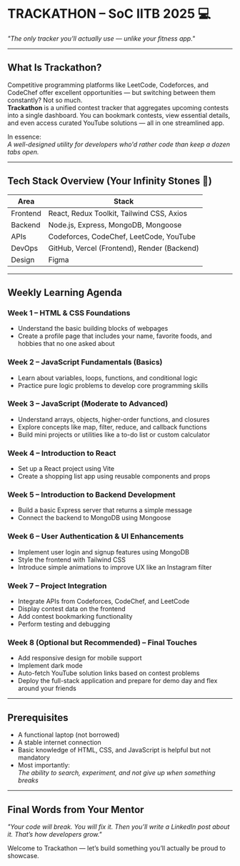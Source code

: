 # TRACKATHON – SoC IITB 2025 💻 
_"The only tracker you’ll actually use — unlike your fitness app."_

---

## What Is Trackathon?

Competitive programming platforms like LeetCode, Codeforces, and CodeChef offer excellent opportunities — but switching between them constantly? Not so much.  
**Trackathon** is a unified contest tracker that aggregates upcoming contests into a single dashboard. You can bookmark contests, view essential details, and even access curated YouTube solutions — all in one streamlined app.

In essence:  
_A well-designed utility for developers who'd rather code than keep a dozen tabs open._

---

## Tech Stack Overview (Your Infinity Stones 💎)

| Area        | Stack                                             |
|-------------|---------------------------------------------------|
| Frontend    | React, Redux Toolkit, Tailwind CSS, Axios         |
| Backend     | Node.js, Express, MongoDB, Mongoose               |
| APIs        | Codeforces, CodeChef, LeetCode, YouTube           |
| DevOps      | GitHub, Vercel (Frontend), Render (Backend)       |
| Design      | Figma                                             |

---

## Weekly Learning Agenda

### Week 1 – HTML & CSS Foundations  
- Understand the basic building blocks of webpages  
- Create a profile page that includes your name, favorite foods, and hobbies that no one asked about  

### Week 2 – JavaScript Fundamentals (Basics)  
- Learn about variables, loops, functions, and conditional logic  
- Practice pure logic problems to develop core programming skills  

### Week 3 – JavaScript (Moderate to Advanced)  
- Understand arrays, objects, higher-order functions, and closures  
- Explore concepts like map, filter, reduce, and callback functions  
- Build mini projects or utilities like a to-do list or custom calculator  

### Week 4 – Introduction to React  
- Set up a React project using Vite  
- Create a shopping list app using reusable components and props  

### Week 5 – Introduction to Backend Development  
- Build a basic Express server that returns a simple message  
- Connect the backend to MongoDB using Mongoose  

### Week 6 – User Authentication & UI Enhancements  
- Implement user login and signup features using MongoDB  
- Style the frontend with Tailwind CSS  
- Introduce simple animations to improve UX like an Instagram filter  

### Week 7 – Project Integration  
- Integrate APIs from Codeforces, CodeChef, and LeetCode  
- Display contest data on the frontend  
- Add contest bookmarking functionality  
- Perform testing and debugging  

### Week 8 (Optional but Recommended) – Final Touches  
- Add responsive design for mobile support  
- Implement dark mode  
- Auto-fetch YouTube solution links based on contest problems  
- Deploy the full-stack application and prepare for demo day and flex around your friends  


---

## Prerequisites

- A functional laptop (not borrowed)  
- A stable internet connection  
- Basic knowledge of HTML, CSS, and JavaScript is helpful but not mandatory  
- Most importantly:  
  _The ability to search, experiment, and not give up when something breaks_

---

## Final Words from Your Mentor

_"Your code will break. You will fix it. Then you’ll write a LinkedIn post about it. That’s how developers grow."_  

Welcome to Trackathon — let’s build something you’ll actually be proud to showcase.
